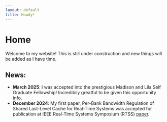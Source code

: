 ```yaml
---
layout: default
title: Howdy!
---
```


# Home
Welcome to my website! This is still under construction and new things will be added as I have time.

## News:
* **March 2025**: I was accepted into the prestigious Madison and Lila Self Graduate Fellowship! Incredibily greatful to be given this opportunity [info](https://selfgraduate.ku.edu/self-graduate-fellowship).
* **December 2024**: My first paper, Per-Bank Bandwidth Regulation of Shared Last-Level Cache for Real-Time Systems was accepted for publication at IEEE Real-Time Systems Symposium (RTSS) [paper](https://arxiv.org/pdf/2410.14003). 